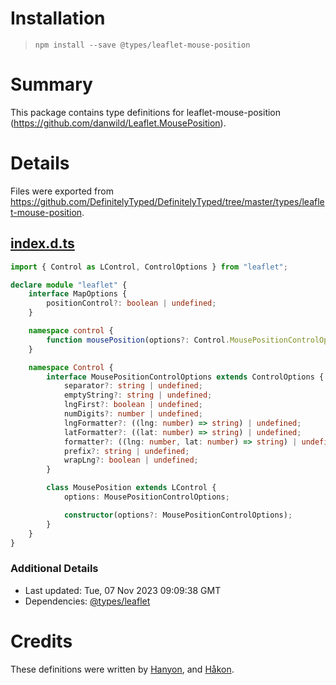 # Installation
> `npm install --save @types/leaflet-mouse-position`

# Summary
This package contains type definitions for leaflet-mouse-position (https://github.com/danwild/Leaflet.MousePosition).

# Details
Files were exported from https://github.com/DefinitelyTyped/DefinitelyTyped/tree/master/types/leaflet-mouse-position.
## [index.d.ts](https://github.com/DefinitelyTyped/DefinitelyTyped/tree/master/types/leaflet-mouse-position/index.d.ts)
````ts
import { Control as LControl, ControlOptions } from "leaflet";

declare module "leaflet" {
    interface MapOptions {
        positionControl?: boolean | undefined;
    }

    namespace control {
        function mousePosition(options?: Control.MousePositionControlOptions): Control.MousePosition;
    }

    namespace Control {
        interface MousePositionControlOptions extends ControlOptions {
            separator?: string | undefined;
            emptyString?: string | undefined;
            lngFirst?: boolean | undefined;
            numDigits?: number | undefined;
            lngFormatter?: ((lng: number) => string) | undefined;
            latFormatter?: ((lat: number) => string) | undefined;
            formatter?: ((lng: number, lat: number) => string) | undefined;
            prefix?: string | undefined;
            wrapLng?: boolean | undefined;
        }

        class MousePosition extends LControl {
            options: MousePositionControlOptions;

            constructor(options?: MousePositionControlOptions);
        }
    }
}

````

### Additional Details
 * Last updated: Tue, 07 Nov 2023 09:09:38 GMT
 * Dependencies: [@types/leaflet](https://npmjs.com/package/@types/leaflet)

# Credits
These definitions were written by [Hanyon](https://github.com/Hanyon), and [Håkon](https://github.com/hlovdal).
